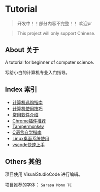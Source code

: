 # Tutorial

> 开发中！！部分内容不完整！！
> 欢迎pr

> This project will only support Chinese.

## About 关于

A tutorial for beginner of computer science.

写给小白的计算机专业入门指导。

## Index 索引

- [计算机选购指南](计算机选购指南.md)
- [计算机使用技巧](计算机使用技巧.md)
- [常用软件介绍](常用软件介绍.md)
- [Chrome插件推荐](Chrome插件推荐.md)
- [Tampermonkey](Tampermonkey.md)
- [C语言自学指南](C语言自学指南.md)
- [Linux桌面系统使用](Linux桌面系统使用.md)
- [vscode快速上手](vscode快速上手.md)

## Others 其他

项目使用 VisualStudioCode 进行编辑。

项目推荐的字体： `Sarasa Mono TC`
